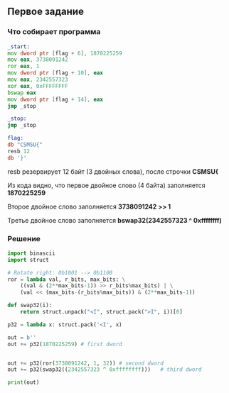 ## Первое задание

### Что собирает программа

``` asm
_start:
mov dword ptr [flag + 6], 1870225259
mov eax, 3738091242
ror eax, 1
mov dword ptr [flag + 10], eax
mov eax, 2342557323
xor eax, 0xFFFFFFFF
bswap eax
mov dword ptr [flag + 14], eax
jmp _stop

_stop:
jmp _stop

flag:
db "CSMSU{"
resb 12
db '}'
```



resb резервирует 12 байт (3 двойных слова), после строчки **CSMSU{**

Из кода видно, что первое двойное слово (4 байта) заполняется **1870225259**

Второе двойное слово заполняется **3738091242 >> 1**

Третье двойное слово заполняется **bswap32(2342557323 ^ 0xffffffff)**

### Решение

```python
import binascii
import struct

# Rotate right: 0b1001 --> 0b1100
ror = lambda val, r_bits, max_bits: \
    ((val & (2**max_bits-1)) >> r_bits%max_bits) | \
    (val << (max_bits-(r_bits%max_bits)) & (2**max_bits-1))

def swap32(i):
    return struct.unpack("<I", struct.pack(">I", i))[0]

p32 = lambda x: struct.pack('<I', x)

out = b''
out += p32(1870225259) # first dword


out += p32(ror(3738091242, 1, 32)) # second dword
out += p32(swap32((2342557323 ^ 0xffffffff)))	# third dword

print(out)
```

